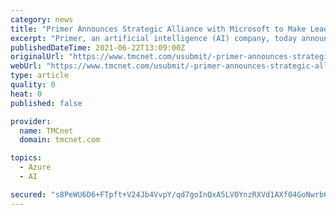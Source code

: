 ```yaml
---
category: news
title: "Primer Announces Strategic Alliance with Microsoft to Make Leading AI Solutions Easily Available; Primer to be Natively Supported On Microsoft Azure"
excerpt: "Primer, an artificial intelligence (AI) company, today announced a strategic alliance with Microsoft to collaborate on taking leading AI solutions to market and making them more easily accessible, especially for government customers."
publishedDateTime: 2021-06-22T13:09:00Z
originalUrl: "https://www.tmcnet.com/usubmit/-primer-announces-strategic-alliance-with-microsoft-make-leading-/2021/06/22/9395029.htm"
webUrl: "https://www.tmcnet.com/usubmit/-primer-announces-strategic-alliance-with-microsoft-make-leading-/2021/06/22/9395029.htm"
type: article
quality: 0
heat: 0
published: false

provider:
  name: TMCnet
  domain: tmcnet.com

topics:
  - Azure
  - AI

secured: "s8PeWU6D6+FTpft+V24Jb4VvpY/qd7goInQxA5LV0YnzRXVd1AXf04GoNwrb6iu2Qfj7fQTbcfR2sBeB/UheNeESQrTLIUcpRw/yHotqHVH5ZAGqOX+hCQz0AcLPZcsGdvo7yO/PshSMoBB8BIuaJWJ3owFWBz56pDp7gN6tESs7dGjvwjOmGoSYBePq9zMWR6eihu2CT5Qt5JQgZ3uRKSyk/a2BNZdEtLldoZ9UndxK26LolXcK1Sz6Cz9djMjmTf2NtcjcFhMjfhgahOR1tTv8ZYNRHeaBjwhcdgOgmNViPBFt/zSto76DxrFsebqu8DCcqNvTyxnRFYNmr3TvbYSUgBgW1nqejPT2x+jqOjs=;2PrPaM2XHso4aohTMblppg=="
---
```


